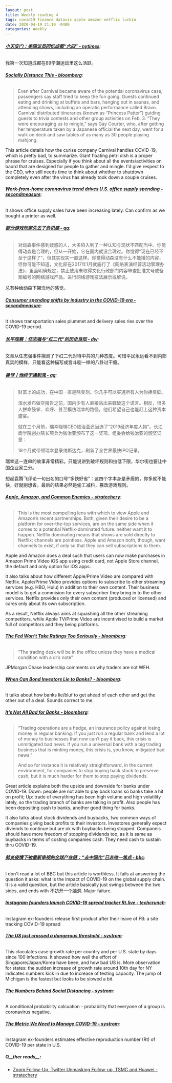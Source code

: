 ```yaml
---
layout: post
title: Weekly reading 4
tags: covid19 finance datavis apple amazon netflix luckin
date: 2020-04-19 21:10 -0400
categories: Weekly
---
```


###### __[小天安门：美国议员回忆成都“六四” - nytimes](https://cn.nytimes.com/china/20190531/congressman-remembers-june-4th-in-chengdu/)__:

我第一次知道成都在89学潮运动里这么活跃。

###### __[Socially Distance This - bloomberg](https://www.bloomberg.com/features/2020-carnival-cruise-coronavirus/)__:

> Even after Carnival became aware of the potential coronavirus case, passengers say staff tried to keep the fun going. Guests continued eating and drinking at buffets and bars, hanging out in saunas, and attending shows, including an operatic performance called Bravo. Carnival distributed itineraries (known as “Princess Patter”) guiding guests to trivia contests and other group activities on Feb. 3. “They were encouraging us to mingle,” says Gay Courter, who, after getting her temperature taken by a Japanese official the next day, went for a walk on deck and saw tables of as many as 30 people playing mahjong.

This article details how the curise company Carnival handles COVID-19, which is pretty bad, to summarize. Giant floating petri dish is a proper phrase for cruises. Especially if you think about all the events/activities on baord that are designed for people to gather and mingle. I'd give respect to the CEO, who still needs time to think about whether to shutdown completely even after the virus has already took down a couple cruises.

###### __[Work-from-home coronavirus trend drives U.S. office supply spending - secondmeasure](https://secondmeasure.com/datapoints/coronavirus-spending-at-office-depot-staples/)__:

It shows office supply sales have been increasing lately. Can confirm as we bought a printer as well.

###### __[部分游戏玩家失去了危机感 - qq](https://mp.weixin.qq.com/s?__biz=MzIzNzM3NzE2MA==&mid=2247542767&idx=1&sn=cdabf5cb40857700275d366df77183a5&chksm=e8cbe408dfbc6d1e5a01f43fcb8bf5837fdf3b27310bb5b9cbe6c44e9dd67a554aefbfd4394e#rd)__:

> 对动森事件感到疑惑的人，大多陷入到了一种认知与现状不匹配当中。你觉得动森是合理的，但从一开始，它在国内就没合理过。你觉得“现在已经不至于这样了”，但其实现实一直这样。你觉得动森没有什么不能播的内容，但你可能不知道，文化部在2017年1月就施行了《网络表演经营活动管理办法》，里面明确规定，禁止使用未取得文化行政部门内容审查批准文号或备案编号的网络游戏产品，进行网络游戏技法展示或解说。

总有种给动森下架洗地的感觉。

###### __[Consumer spending shifts by industry in the COVID-19 era - secondmeasure](https://secondmeasure.com/datapoints/coronavirus-consumer-spending-by-industry/)__:

It shows transportation sales plummet and delivery sales ries over the COVID-19 period.

###### __[长平观察：任志强与“红二代”的历史良知 - dw](https://www.dw.com/zh/%E9%95%BF%E5%B9%B3%E8%A7%82%E5%AF%9F%E4%BB%BB%E5%BF%97%E5%BC%BA%E4%B8%8E%E7%BA%A2%E4%BA%8C%E4%BB%A3%E7%9A%84%E5%8E%86%E5%8F%B2%E8%89%AF%E7%9F%A5/a-52990128)__:

文章从任志强事件揣测了下红二代对待中共的几种态度。可惜平民永远看不到内部真实的模样，只能看这种描写成宫斗剧一样的八卦过干瘾。

###### __[兽爷丨他终于遇到鬼 - qq](https://mp.weixin.qq.com/s?__biz=MzU3MzQ2MDEwNQ==&mid=2247485027&idx=1&sn=b917f438c027198462c10767a290e790&chksm=fcc01d85cbb79493c18c55a100682ef1bdf9f0ac7ed66c15fb5a33c4848e10667cc6a99690ac#rd)__:

> 财富上的成功，在中国一直是除臭剂。你几乎可以买通所有人为你捧臭脚。
>
> 浑水发布做空报告之前，国内少有人直接站出来戳破这个谎言。相反，很多人拼命鼓掌、欢呼、甚至模仿瑞幸的路径，他们希望自己也能赶上这种资本盛宴。
>
> 就在三个月前，瑞幸咖啡CEO钱治亚还当选了“2019经济年度人物”。长江商学院创办院长项兵为钱治亚颁布了这一奖项。组委会给钱治亚的颁奖词是：
>
> 18个月就带领瑞幸登录纳斯达克，刷新了全世界最快IPO记录。


瑞幸这一连串的故事非常精彩。只能说讲到破坏规则和拉低下限，华尔街也要让中国企业家三分。

想起袁腾飞评论一句出名的口号“多快好省”：这四个字本身是矛盾的，你多就不能快，好就别想省。最后的结果必然是偷工减料，篡改游戏规则。

###### __[Apple, Amazon, and Common Enemies - stratechery](https://stratechery.com/2020/apple-amazon-and-common-enemies/)__:

> This is the most compelling lens with which to view Apple and Amazon’s recent partnerships. Both, given their desire to be a platform for over-the-top services, are on the same side when it comes to a potential Netflix-dominated future: neither want it to happen. Netflix dominating means that shows are sold directly to Netflix; channels are pointless. Apple and Amazon both, though, want channels to exist, if only so that they can sell subscriptions to them.

Apple and Amazon does a deal such that users can now make purchases in Amazon Prime Video iOS app using credit card, not Apple Store channel, the default and only option for iOS apps.

It also talks about how different Apple/Prime Video are compared with Netflix. Apple/Prime Video provides options to subscribe to other streaming services (e.g. HBO, Hulu) in addition to their own content. Their business model is to get a commision for every subscriber they bring in to the other services. Netflix provides only their own content (produced or licensed) and cares only about its own subscription.

As a result, Netflix always aims at squashing all the other streaming competitors, while Apple TV/Prime Video are incentivised to build a market full of competitors and they being platforms.

###### __[The Fed Won’t Take Ratings Too Seriously - bloomberg](https://www.bloomberg.com/opinion/articles/2020-04-09/the-fed-won-t-take-ratings-too-seriously)__:

> “The trading desk will be in the office unless they have a medical condition with a dr’s note”

JPMorgan Chase leadership comments on why traders are not WFH.

###### __[When Can Bond Investors Lie to Banks? - bloomberg](https://www.bloomberg.com/opinion/articles/2020-04-13/when-can-bond-investors-lie-to-banks)__:

It talks about how banks lie/bluf to get ahead of each other and get the other out of a deal. Sounds correct to me.

###### __[It’s Not All Bad for Banks - bloomberg](https://www.bloomberg.com/opinion/articles/2020-04-14/it-s-not-all-bad-for-banks)__:

> “Trading operations are a hedge, an insurance policy against losing money in regular banking. If you just run a regular bank and lend a lot of money to businesses that now can’t pay it back, this crisis is unmitigated bad news. If you run a universal bank with a big trading business that is minting money, this crisis is, you know, mitigated bad news.”
>
> And so for instance it is relatively straightforward, in the current environment, for companies to stop buying back stock to preserve cash, but it is much harder for them to stop paying dividends.

Great article explains both the upside and downside for banks under COVID-19. Down: people are not able to pay back loans so banks take a hit on profit; Up: trade of everything has been high volume and high volatility lately, so the trading branch of banks are taking in profit. Also people has been depositing cash to banks, another good thing for banks.

It also talks about stock dividends and buybacks, two common ways of companies giving back profits to their investors. Investores generally expect diviends to continue but are ok with buybacks being stopped. Companeis should have more freedom of stopping dividends too, as it is same as buybacks in terms of costing companies cash. They need cash to sustain thru COVID-19.

###### __[肺炎疫情下被重新审视的全球产业链：“去中国化”已非唯一焦点 - bbc](https://www.bbc.com/zhongwen/simp/business-52229356)__:

I don't read a lot of BBC but this article is worthless. It fails at answering the question it asks: what is the impact of COVID-19 on the global supply chain. It is a valid question, but the article basically just swings between the two sides, and ends with 不妨开一个脑洞. Major failure.

###### __[Instagram founders launch COVID-19 spread tracker Rt.live - techcrunch](https://techcrunch.com/2020/04/18/instagram-founders-rt-live/)__:

Instagram ex-founders release first product after their leave of FB: a site tracking COVID-19 spread

###### __[The US just crossed a dangerous threshold - systrom](http://systrom.com/blog/the-us-just-crossed-a-dangerous-threshold/)__:

This claculates case growth rate per country and per U.S. state by days since 100 infections. It showed how well the effort of Singapore/Japan/Korea have been, and how bad US is. More observation for states: the sudden increase of growth rate around 10th day for NY indicates numbers kick in due to increase of testing capacity. The jump of Michigan is the fastest but looks to be slowed a bit.

###### __[The Numbers Behind Social Distancing - systrom](http://systrom.com/blog/the-numbers-behind-social-distancing/)__:

A conditional probability calcuation - probability that everyone of a group is coronavirus negative.

###### __[The Metric We Need to Manage COVID-19 - systrom](http://systrom.com/blog/the-metric-we-need-to-manage-covid-19/)__:

Instagram ex-founders estimates effective reproduction number (Rt) of COVID-19 per state in U.S.

##### O__ther reads__:
- [Zoom Follow-Up, Twitter Unmasking Follow-up, TSMC and Huawei - stratechery](https://stratechery.com/2020/zoom-follow-up-twitter-unmasking-follow-up-tsmc-and-huawei/)
